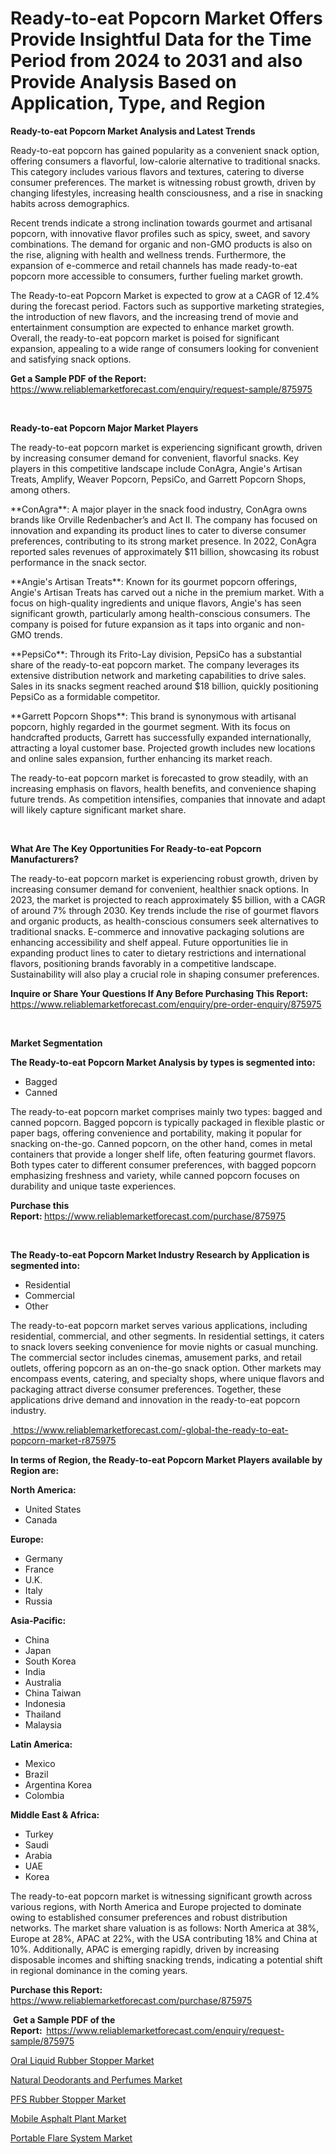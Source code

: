 <p><h1>Ready-to-eat Popcorn Market Offers Provide Insightful Data for the Time Period from 2024 to 2031 and also Provide Analysis Based on Application, Type, and Region</h1></p><p><strong>Ready-to-eat Popcorn Market Analysis and Latest Trends</strong></p>
<p><p>Ready-to-eat popcorn has gained popularity as a convenient snack option, offering consumers a flavorful, low-calorie alternative to traditional snacks. This category includes various flavors and textures, catering to diverse consumer preferences. The market is witnessing robust growth, driven by changing lifestyles, increasing health consciousness, and a rise in snacking habits across demographics.</p><p>Recent trends indicate a strong inclination towards gourmet and artisanal popcorn, with innovative flavor profiles such as spicy, sweet, and savory combinations. The demand for organic and non-GMO products is also on the rise, aligning with health and wellness trends. Furthermore, the expansion of e-commerce and retail channels has made ready-to-eat popcorn more accessible to consumers, further fueling market growth.</p><p>The Ready-to-eat Popcorn Market is expected to grow at a CAGR of 12.4% during the forecast period. Factors such as supportive marketing strategies, the introduction of new flavors, and the increasing trend of movie and entertainment consumption are expected to enhance market growth. Overall, the ready-to-eat popcorn market is poised for significant expansion, appealing to a wide range of consumers looking for convenient and satisfying snack options.</p></p>
<p><strong>Get a Sample PDF of the Report:&nbsp;</strong> <a href="https://www.reliablemarketforecast.com/enquiry/request-sample/875975?utm_campaign=1140&utm_medium=2&utm_source=Github&utm_content=ia&utm_term=03122024&utm_id=ready-to-eat-popcorn">https://www.reliablemarketforecast.com/enquiry/request-sample/875975</a></p>
<p>&nbsp;</p>
<p><strong>Ready-to-eat Popcorn Major Market Players</strong></p>
<p><p>The ready-to-eat popcorn market is experiencing significant growth, driven by increasing consumer demand for convenient, flavorful snacks. Key players in this competitive landscape include ConAgra, Angie's Artisan Treats, Amplify, Weaver Popcorn, PepsiCo, and Garrett Popcorn Shops, among others.</p><p>**ConAgra**: A major player in the snack food industry, ConAgra owns brands like Orville Redenbacher’s and Act II. The company has focused on innovation and expanding its product lines to cater to diverse consumer preferences, contributing to its strong market presence. In 2022, ConAgra reported sales revenues of approximately $11 billion, showcasing its robust performance in the snack sector.</p><p>**Angie's Artisan Treats**: Known for its gourmet popcorn offerings, Angie's Artisan Treats has carved out a niche in the premium market. With a focus on high-quality ingredients and unique flavors, Angie's has seen significant growth, particularly among health-conscious consumers. The company is poised for future expansion as it taps into organic and non-GMO trends.</p><p>**PepsiCo**: Through its Frito-Lay division, PepsiCo has a substantial share of the ready-to-eat popcorn market. The company leverages its extensive distribution network and marketing capabilities to drive sales. Sales in its snacks segment reached around $18 billion, quickly positioning PepsiCo as a formidable competitor.</p><p>**Garrett Popcorn Shops**: This brand is synonymous with artisanal popcorn, highly regarded in the gourmet segment. With its focus on handcrafted products, Garrett has successfully expanded internationally, attracting a loyal customer base. Projected growth includes new locations and online sales expansion, further enhancing its market reach.</p><p>The ready-to-eat popcorn market is forecasted to grow steadily, with an increasing emphasis on flavors, health benefits, and convenience shaping future trends. As competition intensifies, companies that innovate and adapt will likely capture significant market share.</p></p>
<p>&nbsp;</p>
<p><strong>What Are The Key Opportunities For Ready-to-eat Popcorn Manufacturers?</strong></p>
<p><p>The ready-to-eat popcorn market is experiencing robust growth, driven by increasing consumer demand for convenient, healthier snack options. In 2023, the market is projected to reach approximately $5 billion, with a CAGR of around 7% through 2030. Key trends include the rise of gourmet flavors and organic products, as health-conscious consumers seek alternatives to traditional snacks. E-commerce and innovative packaging solutions are enhancing accessibility and shelf appeal. Future opportunities lie in expanding product lines to cater to dietary restrictions and international flavors, positioning brands favorably in a competitive landscape. Sustainability will also play a crucial role in shaping consumer preferences.</p></p>
<p><strong>Inquire or Share Your Questions If Any Before Purchasing This Report:</strong> <a href="https://www.reliablemarketforecast.com/enquiry/pre-order-enquiry/875975?utm_campaign=1140&utm_medium=2&utm_source=Github&utm_content=ia&utm_term=03122024&utm_id=ready-to-eat-popcorn">https://www.reliablemarketforecast.com/enquiry/pre-order-enquiry/875975</a></p>
<p>&nbsp;</p>
<p><strong>Market Segmentation</strong></p>
<p><strong>The Ready-to-eat Popcorn Market Analysis by types is segmented into:</strong></p>
<p><ul><li>Bagged</li><li>Canned</li></ul></p>
<p><p>The ready-to-eat popcorn market comprises mainly two types: bagged and canned popcorn. Bagged popcorn is typically packaged in flexible plastic or paper bags, offering convenience and portability, making it popular for snacking on-the-go. Canned popcorn, on the other hand, comes in metal containers that provide a longer shelf life, often featuring gourmet flavors. Both types cater to different consumer preferences, with bagged popcorn emphasizing freshness and variety, while canned popcorn focuses on durability and unique taste experiences.</p></p>
<p><strong>Purchase this Report:&nbsp;</strong><a href="https://www.reliablemarketforecast.com/purchase/875975?utm_campaign=1140&utm_medium=2&utm_source=Github&utm_content=ia&utm_term=03122024&utm_id=ready-to-eat-popcorn">https://www.reliablemarketforecast.com/purchase/875975</a></p>
<p>&nbsp;</p>
<p><strong>The Ready-to-eat Popcorn Market Industry Research by Application is segmented into:</strong></p>
<p><ul><li>Residential</li><li>Commercial</li><li>Other</li></ul></p>
<p><p>The ready-to-eat popcorn market serves various applications, including residential, commercial, and other segments. In residential settings, it caters to snack lovers seeking convenience for movie nights or casual munching. The commercial sector includes cinemas, amusement parks, and retail outlets, offering popcorn as an on-the-go snack option. Other markets may encompass events, catering, and specialty shops, where unique flavors and packaging attract diverse consumer preferences. Together, these applications drive demand and innovation in the ready-to-eat popcorn industry.</p></p>
<p><a href="https://www.reliablemarketforecast.com/-global-the-ready-to-eat-popcorn-market-r875975?utm_campaign=1140&utm_medium=2&utm_source=Github&utm_content=ia&utm_term=03122024&utm_id=ready-to-eat-popcorn">&nbsp;https://www.reliablemarketforecast.com/-global-the-ready-to-eat-popcorn-market-r875975</a></p>
<p><strong>In terms of Region, the Ready-to-eat Popcorn Market Players available by Region are:</strong></p>
<p>
    <p> <strong> North America: </strong>
        <ul>
            <li>United States</li>
            <li>Canada</li>
        </ul>
        </p> 
    <p> <strong> Europe: </strong>
        <ul>
            <li>Germany</li>
            <li>France</li>
            <li>U.K.</li>
            <li>Italy</li>
            <li>Russia</li>
        </ul>
        </p> 
    <p> <strong> Asia-Pacific: </strong>
        <ul>
            <li>China</li>
            <li>Japan</li>
            <li>South Korea</li>
            <li>India</li>
            <li>Australia</li>
            <li>China Taiwan</li>
            <li>Indonesia</li>
            <li>Thailand</li>
            <li>Malaysia</li>
        </ul>
        </p> 
    <p> <strong> Latin America: </strong>
        <ul>
            <li>Mexico</li>
            <li>Brazil</li>
            <li>Argentina Korea</li>
            <li>Colombia</li>
        </ul>
        </p> 
    <p> <strong> Middle East & Africa: </strong>
        <ul>
            <li>Turkey</li>
            <li>Saudi</li>
            <li>Arabia</li>
            <li>UAE</li>
            <li>Korea</li>
        </ul>
    </p>
    </p>
<p><p>The ready-to-eat popcorn market is witnessing significant growth across various regions, with North America and Europe projected to dominate owing to established consumer preferences and robust distribution networks. The market share valuation is as follows: North America at 38%, Europe at 28%, APAC at 22%, with the USA contributing 18% and China at 10%. Additionally, APAC is emerging rapidly, driven by increasing disposable incomes and shifting snacking trends, indicating a potential shift in regional dominance in the coming years.</p></p>
<p><strong>Purchase this Report: </strong><a href="https://www.reliablemarketforecast.com/purchase/875975?utm_campaign=1140&utm_medium=2&utm_source=Github&utm_content=ia&utm_term=03122024&utm_id=ready-to-eat-popcorn">https://www.reliablemarketforecast.com/purchase/875975</a></p>
<p>&nbsp;<strong>Get a Sample PDF of the Report:&nbsp;&nbsp;</strong><a href="https://www.reliablemarketforecast.com/enquiry/request-sample/875975?utm_campaign=1140&utm_medium=2&utm_source=Github&utm_content=ia&utm_term=03122024&utm_id=ready-to-eat-popcorn">https://www.reliablemarketforecast.com/enquiry/request-sample/875975</a></p>
<p><strong></strong></p>
<p><p><a href="https://issuu.com/reportprime-2/docs/oral-liquid-rubber-stopper-market-size-2030.pptx?utm_campaign=1140&utm_medium=2&utm_source=Github&utm_content=ia&utm_term=03122024&utm_id=ready-to-eat-popcorn">Oral Liquid Rubber Stopper Market</a></p><p><a href="https://www.linkedin.com/pulse/global-natural-deodorants-perfumes-market-share-growth-opportunities-e9ihc?utm_campaign=1140&utm_medium=2&utm_source=Github&utm_content=ia&utm_term=03122024&utm_id=ready-to-eat-popcorn">Natural Deodorants and Perfumes Market</a></p><p><a href="https://issuu.com/reportprime-2/docs/pfs-rubber-stopper-market-size-2030.pptx?utm_campaign=1140&utm_medium=2&utm_source=Github&utm_content=ia&utm_term=03122024&utm_id=ready-to-eat-popcorn">PFS Rubber Stopper Market</a></p><p><a href="https://www.linkedin.com/pulse/mobile-asphalt-plant-sector-surge-125-growth-roadmap-2031-pwdpe?utm_campaign=1140&utm_medium=2&utm_source=Github&utm_content=ia&utm_term=03122024&utm_id=ready-to-eat-popcorn">Mobile Asphalt Plant Market</a></p><p><a href="https://www.linkedin.com/pulse/global-portable-flare-system-53-cagr-forecast-2024-2031-ismbe?utm_campaign=1140&utm_medium=2&utm_source=Github&utm_content=ia&utm_term=03122024&utm_id=ready-to-eat-popcorn">Portable Flare System Market</a></p></p>